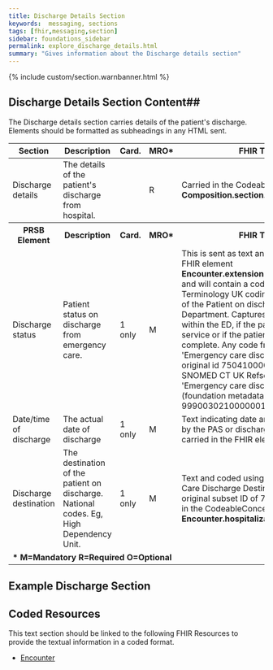 ```yaml
---
title: Discharge Details Section
keywords:  messaging, sections
tags: [fhir,messaging,section]
sidebar: foundations_sidebar
permalink: explore_discharge_details.html
summary: "Gives information about the Discharge details section"
---
```


{% include custom/section.warnbanner.html %}

## Discharge Details Section Content##
The Discharge details section carries details of the patient's discharge. Elements should be formatted as subheadings in any HTML sent.

<table style="width:100%;max-width: 100%;">
	<thead>
		<tr>
			<th width="15%">Section</th>
			<th width="35%">Description</th>
			<th width="5%">Card.</th>
			<th width="5%">MRO*</th>
			<th width="40%">FHIR Target and Guidance</th>
		</tr>
	</thead>
	<tbody>
		<tr>
			<td>Discharge details</td>
			<td>The details of the patient's discharge from hospital.</td>
			<td></td>
			<td>R</td>
			<td>Carried in the CodeableConcept of <b>Composition.section.code</b> FHIR element.</td>
		</tr>
		<tr>
			<th>PRSB Element</th>
			<th>Description</th>
			<th>Card.</th>
			<th>MRO*</th>
			<th>FHIR Target and Guidance</th>	
		</tr>
  <tr>
   <td>Discharge status</td>
   <td>Patient status on discharge from emergency care.</td>
   <td>1 only</td>
   <td>M</td>
   <td>This is sent as text and and "MUST" be included in the FHIR element <b>Encounter.extension(emergencyCareDischargeStatus)</b> and will contain a code from the SNOMED Clinical Terminology UK coding system that describes the status of the Patient on discharge from an Emergency Care Department. Captures whether treatment took place within the ED, if the patient was streamed to another service or if the patient left before treatment was complete. Any code from the SNOMED CT UK 'Emergency care discharge status' subset with subset original id 75041000000135; the corresponding SNOMED CT UK Refset fully specified name is 'Emergency care discharge status simple reference set (foundation metadata concept)' with Refset Id 999003021000000104. </td>
  </tr>
		<tr>
			<td>Date/time of discharge</td>
			<td>The actual date of discharge</td>
			<td>1 only</td>
			<td>M</td>
			<td>Text indicating date and time of discharge as recorded by the PAS or discharging system. This <b>SHOULD</b> also be carried in the FHIR element <b>Encounter.period.end</b>.</td>
		</tr>
  <tr>
   <td>Discharge destination</td>
   <td>The destination of the patient on discharge. National codes. Eg, High Dependency Unit.</td>
   <td>1 only</td>
   <td>M</td>
   <td>Text and coded using a value from the ECDS Emergency Care Discharge Destination subset (SNOMED CT) with original subset ID of 75031000000130 which is carried in the CodeableConcept of the FHIR element <b>Encounter.hospitalization.dischargeDisposition</b>.</td>
  </tr>
	<tr>
	<td colspan="5"><b>* M=Mandatory R=Required O=Optional</b></td>
	</tr>
 </tbody>
</table>

##  Example Discharge Section ##

<script src="https://gist.github.com/IOPS-DEV/8af6e4182fad6c0ce91e46e6d17563b5.js"></script>

## Coded Resources ##

This text section should be linked to the following FHIR Resources to provide the textual information in a coded format.

- [Encounter](workflow_encounter.html)






